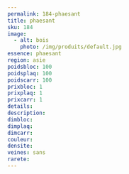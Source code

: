 ```yaml
---
permalink: 184-phaesant
title: phaesant
sku: 184
image: 
  - alt: bois
    photo: /img/produits/default.jpg
essence: phaesant
region: asie
poidsbloc: 100
poidsplaq: 100
poidscarr: 100
prixbloc: 1
prixplaq: 1
prixcarr: 1
details: 
description: 
dimbloc: 
dimplaq: 
dimcarr: 
couleur: 
densite: 
veines: sans
rarete: 
---
```

